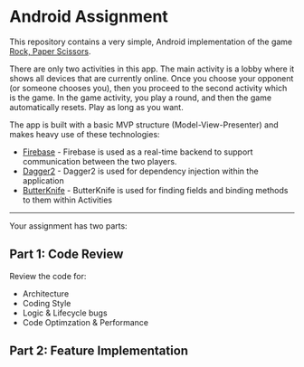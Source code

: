 # Android Assignment

This repository contains a very simple, Android implementation of the game [Rock, Paper Scissors](https://en.wikipedia.org/wiki/Rock%E2%80%93paper%E2%80%93scissors).

There are only two activities in this app. The main activity is a lobby where it shows all devices that are currently online.  Once you choose your opponent (or someone chooses you), then you proceed to the second activity which is the game.  In the game activity, you play a round, and then the game automatically resets.  Play as long as you want.

The app is built with a basic MVP structure (Model-View-Presenter) and makes heavy use of these technologies:
* [Firebase](https://firebase.google.com/docs/database/android/read-and-write) - Firebase is used as a real-time backend to support communication between the two players.
* [Dagger2](https://google.github.io/dagger/android.html) - Dagger2 is used for dependency injection within the application
* [ButterKnife](http://jakewharton.github.io/butterknife/) - ButterKnife is used for finding fields and binding methods to them within Activities

---
Your assignment has two parts:
## Part 1: Code Review
Review the code for:
* Architecture
* Coding Style
* Logic & Lifecycle bugs
* Code Optimzation & Performance

## Part 2: Feature Implementation
